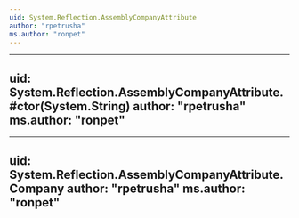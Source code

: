 ```yaml
---
uid: System.Reflection.AssemblyCompanyAttribute
author: "rpetrusha"
ms.author: "ronpet"
---
```


---
uid: System.Reflection.AssemblyCompanyAttribute.#ctor(System.String)
author: "rpetrusha"
ms.author: "ronpet"
---

---
uid: System.Reflection.AssemblyCompanyAttribute.Company
author: "rpetrusha"
ms.author: "ronpet"
---
